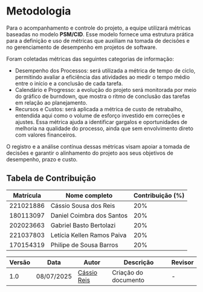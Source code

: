 # Metodologia

Para o acompanhamento e controle do projeto, a equipe utilizará métricas baseadas no modelo **PSM/CID**. Esse modelo fornece uma estrutura prática para a definição e uso de métricas que auxiliam na tomada de decisões e no gerenciamento de desempenho em projetos de software.

Foram coletadas métricas das seguintes categorias de informação:

- Desempenho dos Processos: será utilizada a métrica de tempo de ciclo, permitindo avaliar a eficiência das atividades ao medir o tempo médio entre o início e a conclusão de cada tarefa.
- Calendário e Progresso: a evolução do projeto será monitorada por meio do gráfico de burndown, que mostra o ritmo de conclusão das tarefas em relação ao planejamento.
- Recursos e Custos: será aplicada a métrica de custo de retrabalho, entendida aqui como o volume de esforço investido em correções e ajustes. Essa métrica ajuda a identificar gargalos e oportunidades de melhoria na qualidade do processo, ainda que sem envolvimento direto com valores financeiros.

O registro e a análise contínua dessas métricas visam apoiar a tomada de decisões e garantir o alinhamento do projeto aos seus objetivos de desempenho, prazo e custo.

## Tabela de Contribuição

| Matrícula | Nome completo              | Contribuição (%) |
| --------- | -------------------------- | ---------------- |
| 221021886 | Cássio Sousa dos Reis      | 20%              |
| 180113097 | Daniel Coimbra dos Santos  | 20%              |
| 202023663 | Gabriel Basto Bertolazi    | 20%              |
| 221037803 | Letícia Kellen Ramos Paiva | 20%              |
| 170154319 | Philipe de Sousa Barros    | 20%              |

| Versão | Data       | Autor                                      | Descrição            | Revisor |
| ------ | ---------- | ------------------------------------------ | -------------------- | ------- |
| 1.0    | 08/07/2025 | [Cássio Reis](https://github.com/csreis72) | Criação do documento | -       |
